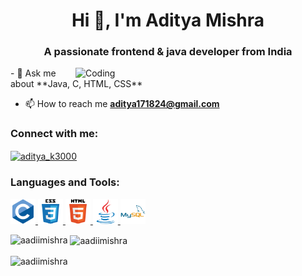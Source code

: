 <h1 align="center">Hi 👋, I'm Aditya Mishra</h1>
<h3 align="center">A passionate frontend & java developer from India</h3>
<img align="right" alt="Coding" width="400" src="https://cdn.dribbble.com/users/1292677/screenshots/6139167/media/5387dc7e035b3efe9d94516044de66a4.gif">
- 💬 Ask me about **Java, C, HTML, CSS**

- 📫 How to reach me **aditya171824@gmail.com**

<h3 align="left">Connect with me:</h3>
<p align="left">
<a href="https://instagram.com/aditya_k3000" target="blank"><img align="center" src="https://raw.githubusercontent.com/rahuldkjain/github-profile-readme-generator/master/src/images/icons/Social/instagram.svg" alt="aditya_k3000" height="30" width="40" /></a>
</p>

<h3 align="left">Languages and Tools:</h3>
<p align="left"> <a href="https://www.cprogramming.com/" target="_blank" rel="noreferrer"> <img src="https://raw.githubusercontent.com/devicons/devicon/master/icons/c/c-original.svg" alt="c" width="40" height="40"/> </a> <a href="https://www.w3schools.com/css/" target="_blank" rel="noreferrer"> <img src="https://raw.githubusercontent.com/devicons/devicon/master/icons/css3/css3-original-wordmark.svg" alt="css3" width="40" height="40"/> </a> <a href="https://www.w3.org/html/" target="_blank" rel="noreferrer"> <img src="https://raw.githubusercontent.com/devicons/devicon/master/icons/html5/html5-original-wordmark.svg" alt="html5" width="40" height="40"/> </a> <a href="https://www.java.com" target="_blank" rel="noreferrer"> <img src="https://raw.githubusercontent.com/devicons/devicon/master/icons/java/java-original.svg" alt="java" width="40" height="40"/> </a> <a href="https://www.mysql.com/" target="_blank" rel="noreferrer"> <img src="https://raw.githubusercontent.com/devicons/devicon/master/icons/mysql/mysql-original-wordmark.svg" alt="mysql" width="40" height="40"/> </a> </p>

<p><img align="left" src="https://github-readme-stats.vercel.app/api/top-langs?username=aadiimishra&show_icons=true&locale=en&layout=compact" alt="aadiimishra" /></p>

<p>&nbsp;<img align="center" src="https://github-readme-stats.vercel.app/api?username=aadiimishra&show_icons=true&locale=en" alt="aadiimishra" /></p>

<p><img align="center" src="https://github-readme-streak-stats.herokuapp.com/?user=aadiimishra&" alt="aadiimishra" /></p>
